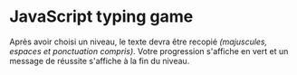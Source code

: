 # JavaScript typing game

Après avoir choisi un niveau, le texte devra être recopié *(majuscules, espaces et ponctuation compris)*. Votre progression s'affiche en vert et un message de réussite s'affiche à la fin du niveau.
